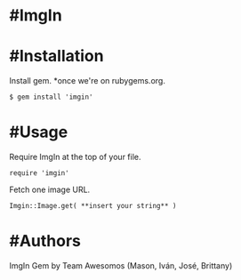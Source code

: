 #ImgIn
=====

#Installation
=====
Install gem. *once we're on rubygems.org.
```
$ gem install 'imgin'
```

#Usage
=====
Require ImgIn at the top of your file.
```
require 'imgin'
```

Fetch one image URL.
```
Imgin::Image.get( **insert your string** )
```

#Authors
=====
ImgIn Gem by Team Awesomos (Mason, Iván, José, Brittany)